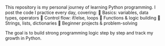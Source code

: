 This repository is my personal journey of learning Python programming. I post the code I practice every day, covering:
🔹 Basics: variables, data types, operators
🔹 Control flow: if/else, loops
🔹 Functions & logic building
🔹 Strings, lists, dictionaries
🔹 Beginner projects & problem-solving

The goal is to build strong programming logic step by step and track my growth in Python.

